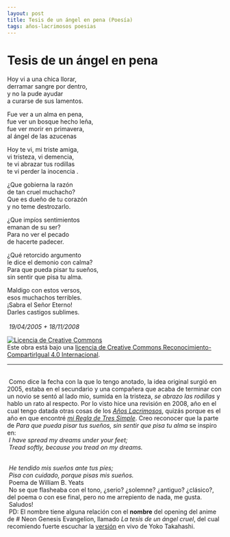 ```yaml
---
layout: post
title: Tesis de un ángel en pena (Poesía)
tags: años-lacrimosos poesias
---
```


# Tesis de un ángel en pena

Hoy vi a una chica llorar,<br/>
derramar sangre por dentro,<br/>
y no la pude ayudar<br/>
a curarse de sus lamentos.<br/>

Fue ver a un alma en pena, <br/>
fue ver un bosque hecho leña,<br/>
fue ver morir en primavera,<br/>
al ángel de las azucenas<br/>

Hoy te vi, mi triste amiga,<br/>
vi tristeza, vi demencia,<br/>
te vi abrazar tus rodillas<br/>
te vi perder la inocencia .<br/>

¿Que gobierna la razón<br/>
de tan cruel muchacho?<br/>
Que es dueño de tu corazón<br/>
y no teme destrozarlo.<br/>

¿Que impíos sentimientos<br/>
emanan de su ser?<br/>
Para no ver el pecado<br/>
de hacerte padecer.<br/>

¿Qué retorcido argumento<br/>
le dice el demonio con calma?<br/>
Para que pueda pisar tu sueños,<br/>
sin sentir que pisa tu alma.<br/>

Maldigo con estos versos,<br/>
esos muchachos terribles.<br/>
¡Sabra el Señor Eterno!<br/>
Darles castigos sublimes.<br/>
<br/>&nbsp;_19/04/2005 + 18/11/2008_<br/>

<a rel="license" href="http://creativecommons.org/licenses/by-sa/4.0/"><img alt="Licencia de Creative Commons" style="border-width:0" src="https://i.creativecommons.org/l/by-sa/4.0/88x31.png" /></a><br />Este obra está bajo una <a rel="license" href="http://creativecommons.org/licenses/by-sa/4.0/">licencia de Creative Commons Reconocimiento-CompartirIgual 4.0 Internacional</a>.

---

<br/>&nbsp;Como dice la fecha con la que lo tengo anotado, la idea original surgió en 2005, estaba en el secundario y una compañera que acaba de terminar con un novio se sentó al lado mio, sumida en la tristeza, _se abrazo las rodillas_ y hablo un rato al respecto. Por lo visto hice una revisión en 2008, año en el cual tengo datada otras cosas de los [_Años Lacrimosos_](https://calevin.github.io/Sobre-Los-A%C3%B1os-Lacrimosos/), quizás porque es el año en que encontré [_mi Regla de Tres Simple_](https://calevin.github.io/Escribir-y-Mi-Regla-de-Tres-Simple/). Creo reconocer que la parte de _Para que pueda pisar tus sueños, sin sentir que pisa tu alma_ se inspiro en:
<br/>&nbsp;_I have spread my dreams under your feet;<br/>&nbsp;Tread softly, because you tread on my dreams._

 <br/>&nbsp;_He tendido mis sueños ante tus píes;<br/>&nbsp;Pisa con cuidado, porque pisas mis sueños._
<br/>&nbsp;Poema de William B. Yeats
<br/>&nbsp;No se que flasheaba con el tono, ¿serio? ¿solemne? ¿antiguo? ¿clásico?, del poema o con ese final, pero no me arrepiento de nada, me gusta.
<br/>&nbsp;Saludos!
<br/>&nbsp;PD: El nombre tiene alguna relación con el **nombre** del opening del anime de # Neon Genesis Evangelion, llamado _La tesis de un ángel cruel_, del cual recomiendo fuerte escuchar la [versión](https://www.youtube.com/watch?v=MjF6AkrXods) en vivo de Yoko Takahashi.
